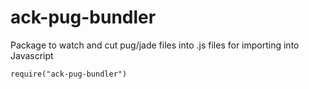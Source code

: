 # ack-pug-bundler
Package to watch and cut pug/jade files into .js files for importing into Javascript


```
require("ack-pug-bundler")
```